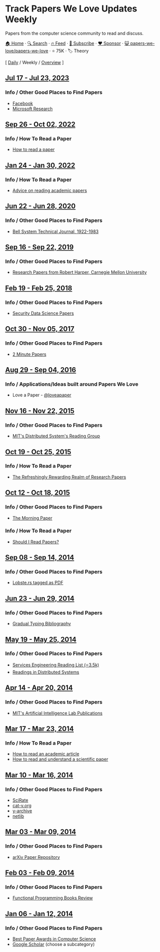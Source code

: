 # Track Papers We Love Updates Weekly

Papers from the computer science community to read and discuss.

[🏠 Home](/README.md) · [🔍 Search](https://www.trackawesomelist.com/search/) · [🔥 Feed](https://www.trackawesomelist.com/papers-we-love/papers-we-love/week/rss.xml) · [📮 Subscribe](https://trackawesomelist.us17.list-manage.com/subscribe?u=d2f0117aa829c83a63ec63c2f&id=36a103854c) · [❤️  Sponsor](https://github.com/sponsors/theowenyoung) · [😺 papers-we-love/papers-we-love](https://github.com/papers-we-love/papers-we-love) · ⭐ 75K · 🏷️ Theory

[ [Daily](/content/papers-we-love/papers-we-love/README.md) / Weekly / [Overview](/content/papers-we-love/papers-we-love/readme/README.md) ]

## [Jul 17 - Jul 23, 2023](/content/2023/29/README.md)

### Info / Other Good Places to Find Papers

*   [Facebook](https://research.facebook.com/publications/)
*   [Microsoft Research](https://www.microsoft.com/en-us/research/publications/)

## [Sep 26 - Oct 02, 2022](/content/2022/39/README.md)

### Info / How To Read a Paper

*   [How to read a paper](http://ccr.sigcomm.org/online/files/p83-keshavA.pdf)

## [Jan 24 - Jan 30, 2022](/content/2022/4/README.md)

### Info / How To Read a Paper

*   [Advice on reading academic papers](https://userpages.umbc.edu/~akmassey/posts/2012-02-15-advice-on-reading-academic-papers.html)

## [Jun 22 - Jun 28, 2020](/content/2020/25/README.md)

### Info / Other Good Places to Find Papers

*   [Bell System Technical Journal, 1922-1983](https://www.bell-labs.com/our-research/technical-journal/)

## [Sep 16 - Sep 22, 2019](/content/2019/37/README.md)

### Info / Other Good Places to Find Papers

*   [Research Papers from Robert Harper, Carnegie Mellon University](https://www.cs.cmu.edu/~rwh/papers/index.html)

## [Feb 19 - Feb 25, 2018](/content/2018/8/README.md)

### Info / Other Good Places to Find Papers

*   [Security Data Science Papers](http://www.covert.io/the-definitive-security-datascience-and-machinelearning-guide/)

## [Oct 30 - Nov 05, 2017](/content/2017/44/README.md)

### Info / Other Good Places to Find Papers

*   [2 Minute Papers](https://www.youtube.com/user/keeroyz)

## [Aug 29 - Sep 04, 2016](/content/2016/35/README.md)

### Info / Applications/Ideas built around Papers We Love

*   Love a Paper - [@loveapaper](https://twitter.com/loveapaper)

## [Nov 16 - Nov 22, 2015](/content/2015/46/README.md)

### Info / Other Good Places to Find Papers

*   [MIT's Distributed System's Reading Group](http://dsrg.pdos.csail.mit.edu/)

## [Oct 19 - Oct 25, 2015](/content/2015/42/README.md)

### Info / How To Read a Paper

*   [The Refreshingly Rewarding Realm of Research Papers](https://www.youtube.com/watch?v=8eRx5Wo3xYA)

## [Oct 12 - Oct 18, 2015](/content/2015/41/README.md)

### Info / Other Good Places to Find Papers

*   [The Morning Paper](http://blog.acolyer.org/)

### Info / How To Read a Paper

*   [Should I Read Papers?](http://michaelrbernste.in/2014/10/21/should-i-read-papers.html)

## [Sep 08 - Sep 14, 2014](/content/2014/36/README.md)

### Info / Other Good Places to Find Papers

*   [Lobste.rs tagged as PDF](https://lobste.rs/t/pdf)

## [Jun 23 - Jun 29, 2014](/content/2014/25/README.md)

### Info / Other Good Places to Find Papers

*   [Gradual Typing Bibliography](http://samth.github.io/gradual-typing-bib/)

## [May 19 - May 25, 2014](/content/2014/20/README.md)

### Info / Other Good Places to Find Papers

*   [Services Engineering Reading List (⭐3.5k)](https://github.com/mmcgrana/services-engineering)
*   [Readings in Distributed Systems](http://christophermeiklejohn.com/distributed/systems/2013/07/12/readings-in-distributed-systems.html)

## [Apr 14 - Apr 20, 2014](/content/2014/15/README.md)

### Info / Other Good Places to Find Papers

*   [MIT's Artificial Intelligence Lab Publications](http://dspace.mit.edu/handle/1721.1/39813)

## [Mar 17 - Mar 23, 2014](/content/2014/11/README.md)

### Info / How To Read a Paper

*   [How to read an academic article](http://organizationsandmarkets.com/2010/08/31/how-to-read-an-academic-article/)
*   [How to read and understand a scientific paper](http://violentmetaphors.com/2013/08/25/how-to-read-and-understand-a-scientific-paper-2/)

## [Mar 10 - Mar 16, 2014](/content/2014/10/README.md)

### Info / Other Good Places to Find Papers

*   [SciRate](https://scirate.com/)
*   [cat-v.org](http://doc.cat-v.org/)
*   [y-archive](http://yarchive.net/comp/index.html)
*   [netlib](http://www.netlib.org/)

## [Mar 03 - Mar 09, 2014](/content/2014/9/README.md)

### Info / Other Good Places to Find Papers

*   [arXiv Paper Repository](http://arxiv.org/)

## [Feb 03 - Feb 09, 2014](/content/2014/5/README.md)

### Info / Other Good Places to Find Papers

*   [Functional Programming Books Review](http://alexott.net/en/fp/books/)

## [Jan 06 - Jan 12, 2014](/content/2014/1/README.md)

### Info / Other Good Places to Find Papers

*   [Best Paper Awards in Computer Science](http://jeffhuang.com/best_paper_awards.html)
*   [Google Scholar](http://scholar.google.com/citations?view_op=top_venues\&hl=en\&vq=eng) (choose a subcategory)